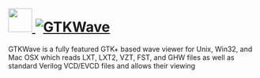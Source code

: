 # [<img src="https://cdn.rawgit.com/AdmiringWorm/chocolatey-packages/a69b83191347d61ddfc3aa9ed2320dd98df76932/icons/gtkwave.png" height="48" width="48" /> ![GTKWave](https://img.shields.io/chocolatey/v/gtkwave.svg?label=GTKWave&style=for-the-badge)](https://chocolatey.org/packages/gtkwave)

GTKWave is a fully featured GTK+ based wave viewer for Unix, Win32, and Mac OSX which reads LXT, LXT2, VZT, FST, and GHW files as well as standard Verilog VCD/EVCD files and allows their viewing
